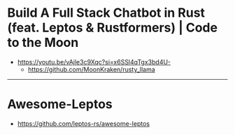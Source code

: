 # Build A Full Stack Chatbot in Rust (feat. Leptos & Rustformers) | Code to the Moon
- https://youtu.be/vAjle3c9Xqc?si=x6SSl4qTgx3bd4U-
  - https://github.com/MoonKraken/rusty_llama

<hr>

# Awesome-Leptos
- https://github.com/leptos-rs/awesome-leptos
